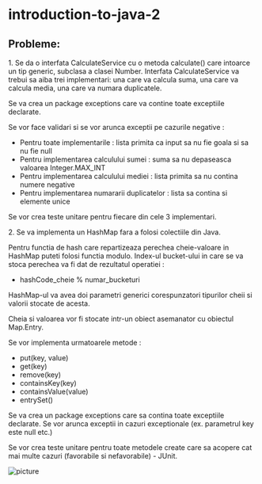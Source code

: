 # introduction-to-java-2

## Probleme:

<p>1. Se da o interfata CalculateService cu o metoda calculate() care intoarce un tip generic, subclasa a clasei Number.
Interfata CalculateService va trebui sa aiba trei implementari: una care va calcula suma, una care va calcula media, una care va numara duplicatele.</p>
<p>Se va crea un package exceptions care va contine toate exceptiile declarate.</p>
<p>Se vor face validari si se vor arunca exceptii pe cazurile negative :</p>

* Pentru toate implementarile : lista primita ca input sa nu fie goala si sa nu fie null
* Pentru implementarea calculului sumei : suma sa nu depaseasca valoarea Integer.MAX_INT
* Pentru implementarea calculului mediei : lista primita sa nu contina numere negative
* Pentru implementarea numararii duplicatelor : lista sa contina si elemente unice

<p>Se vor crea teste unitare pentru fiecare din cele 3 implementari.</p>

<p>2. Se va implementa un HashMap fara a folosi colectiile din Java.</p>
<p>Pentru functia de hash care repartizeaza perechea cheie-valoare in HashMap puteti folosi functia modulo. Index-ul bucket-ului in care se va stoca perechea va fi dat de rezultatul operatiei : </p>

* hashCode_cheie % numar_bucketuri

<p>HashMap-ul va avea doi parametri generici corespunzatori tipurilor cheii si valorii stocate de acesta.</p>
<p>Cheia si valoarea vor fi stocate intr-un obiect asemanator cu obiectul Map.Entry.</p>
<p>Se vor implementa urmatoarele metode :</p>

* put(key, value)
* get(key)
* remove(key)
* containsKey(key)
* containsValue(value)
* entrySet()

<p>Se va crea un package exceptions care sa contina toate exceptiile declarate. Se vor arunca exceptii in cazuri exceptionale (ex. parametrul key este null etc.)</p>
<p>Se vor crea teste unitare pentru toate metodele create care sa acopere cat mai multe cazuri (favorabile si nefavorabile) - JUnit.</p>

![picture](https://jojozhuang.github.io/public/notes/data-structure-hashmap/hashmap.png)
